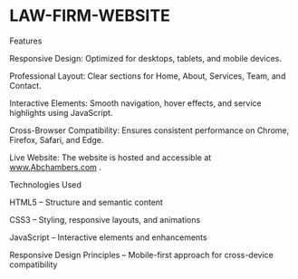 ﻿# LAW-FIRM-WEBSITE
Features

Responsive Design: Optimized for desktops, tablets, and mobile devices.

Professional Layout: Clear sections for Home, About, Services, Team, and Contact.

Interactive Elements: Smooth navigation, hover effects, and service highlights using JavaScript.

Cross-Browser Compatibility: Ensures consistent performance on Chrome, Firefox, Safari, and Edge.

Live Website: The website is hosted and accessible at www.Abchambers.com
.

Technologies Used

HTML5 – Structure and semantic content

CSS3 – Styling, responsive layouts, and animations

JavaScript – Interactive elements and enhancements

Responsive Design Principles – Mobile-first approach for cross-device compatibility
